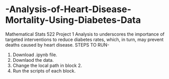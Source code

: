 # -Analysis-of-Heart-Disease-Mortality-Using-Diabetes-Data
Mathematical Stats 522 Project 1
Analysis to underscores the importance of targeted interventions to reduce diabetes rates, which, in turn, may prevent deaths caused by heart disease.
STEPS TO RUN-
1) Download .ipynb file.
2) Downlaod the data.
3) Change the local path in block 2. 
4) Run the scripts of each block.
